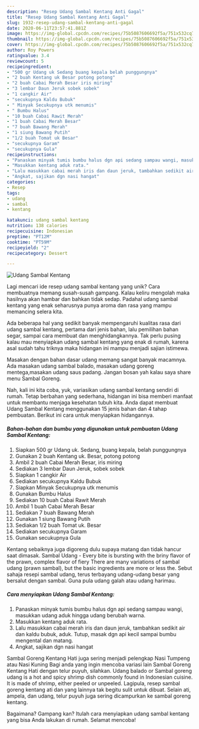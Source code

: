 ```yaml
---
description: "Resep Udang Sambal Kentang Anti Gagal"
title: "Resep Udang Sambal Kentang Anti Gagal"
slug: 1932-resep-udang-sambal-kentang-anti-gagal
date: 2020-06-11T23:57:41.881Z
image: https://img-global.cpcdn.com/recipes/75b5087606692f5a/751x532cq70/udang-sambal-kentang-foto-resep-utama.jpg
thumbnail: https://img-global.cpcdn.com/recipes/75b5087606692f5a/751x532cq70/udang-sambal-kentang-foto-resep-utama.jpg
cover: https://img-global.cpcdn.com/recipes/75b5087606692f5a/751x532cq70/udang-sambal-kentang-foto-resep-utama.jpg
author: Roy Powers
ratingvalue: 3.4
reviewcount: 5
recipeingredient:
- "500 gr Udang uk Sedang buang kepala belah punggungnya"
- "2 buah Kentang uk Besar potong potong"
- "2 buah Cabai Merah Besar iris miring"
- "3 lembar Daun Jeruk sobek sobek"
- "1 cangkir Air"
- "secukupnya Kaldu Bubuk"
- " Minyak Secukupnya utk menumis"
- " Bumbu Halus"
- "10 buah Cabai Rawit Merah"
- "1 buah Cabai Merah Besar"
- "7 buah Bawang Merah"
- "1 siung Bawang Putih"
- "1/2 buah Tomat uk Besar"
- "secukupnya Garam"
- "secukupnya Gula"
recipeinstructions:
- "Panaskan minyak tumis bumbu halus dgn api sedang sampau wangi, masukkan udang aduk hingga udang berubah warna."
- "Masukkan kentang aduk rata."
- "Lalu masukkan cabai merah iris dan daun jeruk, tambahkan sedikit air dan kaldu bubuk, aduk. Tutup, masak dgn api kecil sampai bumbu mengental dan matang."
- "Angkat, sajikan dgn nasi hangat"
categories:
- Resep
tags:
- udang
- sambal
- kentang

katakunci: udang sambal kentang 
nutrition: 138 calories
recipecuisine: Indonesian
preptime: "PT12M"
cooktime: "PT59M"
recipeyield: "2"
recipecategory: Dessert

---
```



![Udang Sambal Kentang](https://img-global.cpcdn.com/recipes/75b5087606692f5a/751x532cq70/udang-sambal-kentang-foto-resep-utama.jpg)

Lagi mencari ide resep udang sambal kentang yang unik? Cara membuatnya memang susah-susah gampang. Kalau keliru mengolah maka hasilnya akan hambar dan bahkan tidak sedap. Padahal udang sambal kentang yang enak seharusnya punya aroma dan rasa yang mampu memancing selera kita.

Ada beberapa hal yang sedikit banyak mempengaruhi kualitas rasa dari udang sambal kentang, pertama dari jenis bahan, lalu pemilihan bahan segar, sampai cara membuat dan menghidangkannya. Tak perlu pusing kalau mau menyiapkan udang sambal kentang yang enak di rumah, karena asal sudah tahu triknya maka hidangan ini mampu menjadi sajian istimewa.

Masakan dengan bahan dasar udang memang sangat banyak macamnya. Ada masakan udang sambal balado, masakan udang goreng mentega,masakan udang saus padang. Jangan bosan yah kalau saya share menu Sambal Goreng.


Nah, kali ini kita coba, yuk, variasikan udang sambal kentang sendiri di rumah. Tetap berbahan yang sederhana, hidangan ini bisa memberi manfaat untuk membantu menjaga kesehatan tubuh kita. Anda dapat membuat Udang Sambal Kentang menggunakan 15 jenis bahan dan 4 tahap pembuatan. Berikut ini cara untuk menyiapkan hidangannya.

<!--inarticleads1-->

##### Bahan-bahan dan bumbu yang digunakan untuk pembuatan Udang Sambal Kentang:

1. Siapkan 500 gr Udang uk. Sedang, buang kepala, belah punggungnya
1. Gunakan 2 buah Kentang uk. Besar, potong potong
1. Ambil 2 buah Cabai Merah Besar, iris miring
1. Sediakan 3 lembar Daun Jeruk, sobek sobek
1. Siapkan 1 cangkir Air
1. Sediakan secukupnya Kaldu Bubuk
1. Siapkan  Minyak Secukupnya utk menumis
1. Gunakan  Bumbu Halus
1. Sediakan 10 buah Cabai Rawit Merah
1. Ambil 1 buah Cabai Merah Besar
1. Sediakan 7 buah Bawang Merah
1. Gunakan 1 siung Bawang Putih
1. Sediakan 1/2 buah Tomat uk. Besar
1. Sediakan secukupnya Garam
1. Gunakan secukupnya Gula


Kentang sebaiknya juga digoreng dulu supaya matang dan tidak hancur saat dimasak. Sambal Udang - Every bite is bursting with the briny flavor of the prawn, complex flavor of fiery There are many variations of sambal udang (prawn sambal), but the basic ingredients are more or less the. Sebut sahaja resepi sambal udang, terus terbayang udang-udang besar yang bersalut dengan sambal. Guna pula udang galah atau udang harimau. 

<!--inarticleads2-->

##### Cara menyiapkan Udang Sambal Kentang:

1. Panaskan minyak tumis bumbu halus dgn api sedang sampau wangi, masukkan udang aduk hingga udang berubah warna.
1. Masukkan kentang aduk rata.
1. Lalu masukkan cabai merah iris dan daun jeruk, tambahkan sedikit air dan kaldu bubuk, aduk. Tutup, masak dgn api kecil sampai bumbu mengental dan matang.
1. Angkat, sajikan dgn nasi hangat


Sambal Goreng Kentang Hati juga sering menjadi pelengkap Nasi Tumpeng atau Nasi Kuning Bagi anda yang ingin mencoba variasi lain Sambal Goreng Kentang Hati dengan telur puyuh, silahkan. Udang balado or Sambal goreng udang is a hot and spicy shrimp dish commonly found in Indonesian cuisine. It is made of shrimp, either peeled or unpeeled. Lagipula, resep sambal goreng kentang ati dan yang lainnya tak begitu sulit untuk dibuat. Selain ati, ampela, dan udang, telur puyuh juga sering dicampurkan ke sambal goreng kentang. 

Bagaimana? Gampang kan? Itulah cara menyiapkan udang sambal kentang yang bisa Anda lakukan di rumah. Selamat mencoba!
